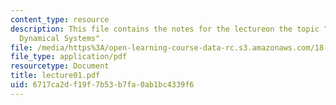 ```yaml
---
content_type: resource
description: This file contains the notes for the lectureon the topic "Examples of
  Dynamical Systems".
file: /media/https%3A/open-learning-course-data-rc.s3.amazonaws.com/18-091-mathematical-exposition-spring-2005/6717ca2df19f7b53b7fa0ab1bc4339f6_lecture01.pdf
file_type: application/pdf
resourcetype: Document
title: lecture01.pdf
uid: 6717ca2d-f19f-7b53-b7fa-0ab1bc4339f6
---
```

